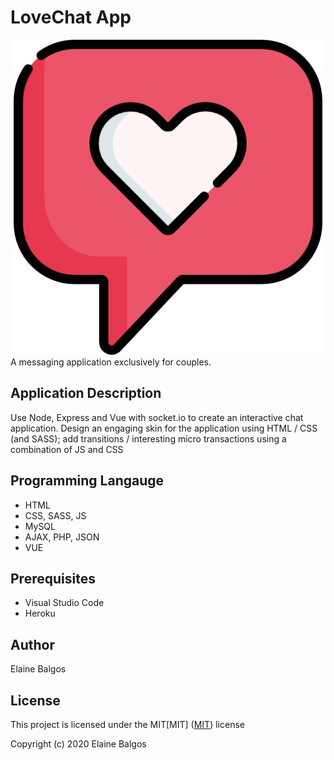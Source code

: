 # LoveChat App

![header image](/public/image/love.png "LoveChat")
<br>A messaging application exclusively for couples.

## Application Description

Use Node, Express and Vue with socket.io to create an interactive chat application. Design an
engaging skin for the application using HTML / CSS (and SASS); add transitions / interesting
micro transactions using a combination of JS and CSS

## Programming Langauge

- HTML
- CSS, SASS, JS
- MySQL
- AJAX, PHP, JSON
- VUE

## Prerequisites

- Visual Studio Code
- Heroku

## Author

Elaine Balgos

## License

This project is licensed under the MIT[MIT]
([MIT](https://choosealicense.com/licenses/mit/)) license

Copyright (c) 2020 Elaine Balgos
